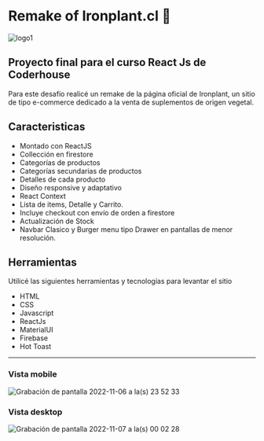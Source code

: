# Remake of Ironplant.cl 🌱
![logo1](https://user-images.githubusercontent.com/87249022/200217369-068dad68-8e32-4a4e-be20-75f6f47581c2.png)

## Proyecto final para el curso React Js de Coderhouse

Para este desafío realicé un remake de la página oficial de Ironplant, un sitio de tipo  e-commerce dedicado a la venta de suplementos de origen vegetal. 



## Caracteristicas
- Montado con ReactJS
- Collección en firestore
- Categorías de productos
- Categorías secundarias de productos
- Detalles de cada producto
- Diseño responsive y adaptativo
- React Context
- Lista de items, Detalle y Carrito.
- Incluye checkout con envío de orden a firestore
- Actualización de Stock
- Navbar Clasico y Burger menu tipo Drawer en pantallas de menor resolución.

## Herramientas
Utilicé las siguientes herramientas y tecnologías para levantar el sitio
- HTML
- CSS
- Javascript
- ReactJs 
- MaterialUI
- Firebase
- Hot Toast

___
### Vista mobile
![Grabación de pantalla 2022-11-06 a la(s) 23 52 33](https://user-images.githubusercontent.com/87249022/200217511-36275569-3852-4505-b1b8-9d9c6540acc3.gif)


### Vista desktop
![Grabación de pantalla 2022-11-07 a la(s) 00 02 28](https://user-images.githubusercontent.com/87249022/200218157-861a848a-edfc-4ee5-a60b-d1603da039f7.gif)

